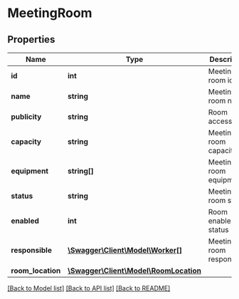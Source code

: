 # MeetingRoom

## Properties
Name | Type | Description | Notes
------------ | ------------- | ------------- | -------------
**id** | **int** | Meeting room id | 
**name** | **string** | Meeting room name | 
**publicity** | **string** | Room access type | 
**capacity** | **string** | Meeting room capacity | 
**equipment** | **string[]** | Meeting room equipment | 
**status** | **string** | Meeting room status | 
**enabled** | **int** | Room enable status | 
**responsible** | [**\Swagger\Client\Model\Worker[]**](Worker.md) | Meeting room responsibles | 
**room_location** | [**\Swagger\Client\Model\RoomLocation**](RoomLocation.md) |  | 

[[Back to Model list]](../../README.md#documentation-for-models) [[Back to API list]](../../README.md#documentation-for-api-endpoints) [[Back to README]](../../README.md)

